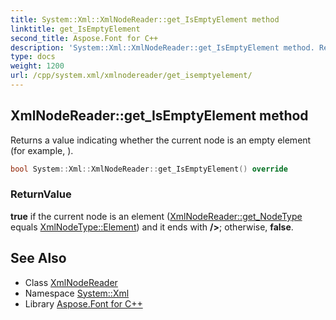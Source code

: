 ```yaml
---
title: System::Xml::XmlNodeReader::get_IsEmptyElement method
linktitle: get_IsEmptyElement
second_title: Aspose.Font for C++
description: 'System::Xml::XmlNodeReader::get_IsEmptyElement method. Returns a value indicating whether the current node is an empty element (for example, <MyElement/>) in C++.'
type: docs
weight: 1200
url: /cpp/system.xml/xmlnodereader/get_isemptyelement/
---
```

## XmlNodeReader::get_IsEmptyElement method


Returns a value indicating whether the current node is an empty element (for example, **<MyElement/>**).

```cpp
bool System::Xml::XmlNodeReader::get_IsEmptyElement() override
```


### ReturnValue

**true** if the current node is an element ([XmlNodeReader::get_NodeType](../get_nodetype/) equals [XmlNodeType::Element](../../xmlnodetype/)) and it ends with **/>**; otherwise, **false**.

## See Also

* Class [XmlNodeReader](../)
* Namespace [System::Xml](../../)
* Library [Aspose.Font for C++](../../../)
